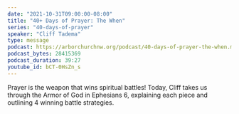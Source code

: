 ```yaml
---
date: "2021-10-31T09:00:00-08:00"
title: "40+ Days of Prayer: The When"
series: "40-days-of-prayer"
speaker: "Cliff Tadema"
type: message
podcast: https://arborchurchnw.org/podcast/40-days-of-prayer-the-when.mp3
podcast_bytes: 28415369
podcast_duration: 39:27
youtube_id: bCT-0HsZn_s
---
```


Prayer is the weapon that wins spiritual battles! Today, Cliff takes us through
the Armor of God in Ephesians 6, explaining each piece and outlining 4 winning
battle strategies. 
